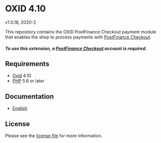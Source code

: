 # OXID 4.10

v1.0.18, 2020-2

This repository contains the OXID  PostFinance Checkout payment module that enables the shop to process payments with [PostFinance Checkout](https://www.postfinance.ch/checkout).

##### To use this extension, a [PostFinance Checkout](https://www.postfinance.ch/checkout) account is required.

## Requirements

* [Oxid](https://www.oxid-esales.com/) 4.10
* [PHP](http://php.net/) 5.6 or later

## Documentation

* [English](https://plugin-documentation.postfinance-checkout.ch/pfpayments/oxid-4.10/1.0.18/docs/en/documentation.html)

## License

Please see the [license file](https://github.com/pfpayments/oxid-4.10/blob/1.0.18/LICENSE) for more information.